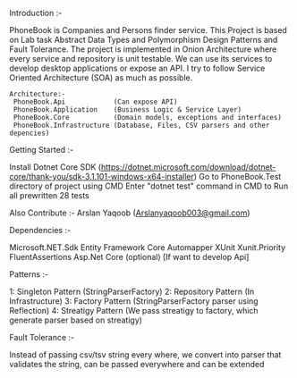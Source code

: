 Introduction :-

PhoneBook is Companies and Persons finder service. This Project is based on Lab task Abstract Data Types and Polymorphism Design Patterns and Fault Tolerance. 
The project is implemented in Onion Architecture where every service and repository is unit testable. 
We can use its services to develop desktop applications or expose an API.
I try to follow Service Oriented Architecture (SOA) as much as possible.

	Architecture:-
	 PhoneBook.Api            (Can expose API)
	 PhoneBook.Application    (Business Logic & Service Layer)
	 PhoneBook.Core           (Domain models, exceptions and interfaces)
	 PhoneBook.Infrastructure (Database, Files, CSV parsers and other depencies)


Getting Started :-

Install Dotnet Core SDK (https://dotnet.microsoft.com/download/dotnet-core/thank-you/sdk-3.1.101-windows-x64-installer)
Go to PhoneBook.Test directory of project using CMD
Enter "dotnet test" command in CMD to Run all prewritten 28 tests


Also Contribute :-
Arslan Yaqoob (Arslanyaqoob003@gmail.com)

Dependencies :-

Microsoft.NET.Sdk
Entity Framework Core
Automapper
XUnit
Xunit.Priority
FluentAssertions
Asp.Net Core (optional) [If want to develop Api]


Patterns :-

1: Singleton Pattern (StringParserFactory)
2: Repository Pattern (In Infrastructure)
3: Factory Pattern (StringParserFactory parser using Reflection)
4: Streatigy Pattern (We pass streatigy to factory, which generate parser based on streatigy)


Fault Tolerance :-

Instead of passing  csv/tsv string every where, we convert into parser that validates the string, can be passed everywhere and can be extended

